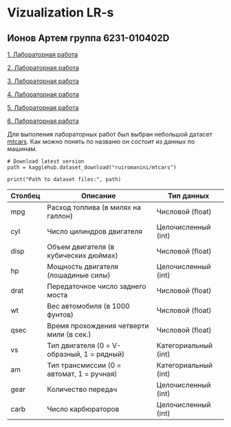 # Vizualization LR-s

## Ионов Артем группа 6231-010402D

[1. Лабораторная работа](Vizualization_Ionov_LR1.ipynb)

[2. Лабораторная работа](VIzualization_Ionov_LR2.ipynb)

[3. Лабораторная работа]()

[4. Лабораторная работа]()

[5. Лабораторная работа]()

[6. Лабораторная работа]()

Для выполения лабораторных работ был выбран небольшой датасет [mtcars](https://www.kaggle.com/datasets/ruiromanini/mtcars/data). Как можно понять по названю он состоит из данных по машинам.

```
# Download latest version
path = kagglehub.dataset_download("ruiromanini/mtcars")

print("Path to dataset files:", path)
```

| Столбец  | Описание                                   | Тип данных          |
|----------|-------------------------------------------|---------------------|
| mpg      | Расход топлива (в милях на галлон)         | Числовой (float)    |
| cyl      | Число цилиндров двигателя                 | Целочисленный (int) |
| disp     | Объем двигателя (в кубических дюймах)     | Числовой (float)    |
| hp       | Мощность двигателя (лошадиные силы)       | Целочисленный (int) |
| drat     | Передаточное число заднего моста          | Числовой (float)    |
| wt       | Вес автомобиля (в 1000 фунтов)            | Числовой (float)    |
| qsec     | Время прохождения четверти мили (в сек.)  | Числовой (float)    |
| vs       | Тип двигателя (0 = V-образный, 1 = рядный)| Категориальный (int)|
| am       | Тип трансмиссии (0 = автомат, 1 = ручная) | Категориальный (int)|
| gear     | Количество передач                        | Целочисленный (int) |
| carb     | Число карбюраторов                        | Целочисленный (int) |
